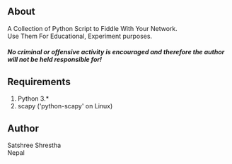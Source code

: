 ## About ##
  
A Collection of Python Script to Fiddle With Your Network.  
Use Them For Educational, Experiment purposes.  
##### No criminal or offensive activity is encouraged and therefore the author will not be held responsible for! ######

## Requirements ## 
  
1. Python 3.*  
2. scapy ('python-scapy' on Linux)  

## Author ##
  
Satshree Shrestha  
Nepal